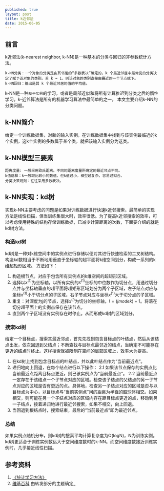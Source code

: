 ```yaml
---
published: true
layout: post
title: k近邻法
date: 2015-06-05
---
```


## 前言
k近邻法(k-nearest neighbor, k-NN)是一种基本的分类与回归的非参数统计方法。
```
k-NN分类：一个对象的分类是由其邻居的“多数表决”确定的，k 个最近邻居中最常见的分类决定了赋予该对象的类别。若 k = 1，则该对象的类别直接由最近的一个节点赋予。
k-NN回归：输出是其 k 个最近邻居的值的平均值。
```
k-NN是一种`基于实例`的学习，或者是局部近似和将所有计算推迟到分类之后的惰性学习。k-近邻算法是所有的机器学习算法中最简单的之一。
本文主要介绍k-NN的分类问题。

<!-- more -->

## k-NN简介
给定一个训练数据集，对新的输入实例，在训练数据集中找到与该实例最临近的k个实例，这k个实例的多数属于某个类，就把该输入实例分为这类。

## k-NN模型三要素
```
距离度量: 一般采用欧氏距离。不同的距离度量所确定的最近邻点不同。
k值选择：k一般取比较小的数值。但k值过小，模型越复杂，容易过拟合。
分类决策规则：往往采用多数表决。
```

## k-NN实现：kd树
实现k-NN主要考虑的问题是如果对训练数据进行快速k近邻搜索。最简单的实现方法是线性扫描，但当训练集很大时，效率很低。为了提高k近邻搜索的效率，可以考虑使用特殊的结构存储训练数据，已减少计算距离的次数，下面要介绍的就是kd树方法。

### 构造kd树
kd树是一种对k维空间中的实例点进行存储以便对其进行快速检索的二叉树结构。构造kd数相当于不断地用垂直于坐标轴的超平面将k维空间划分，构成一系列的k维超矩形区域。
方法如下：
1. 构造根节点，对应于包含所有实例点的k维空间的超矩形区域。
2. 选择以$x^{(1)}$为坐标轴，以所有实例的$x^{(1)}$坐标的中位数作为切分点，用通过切分点并与坐标轴垂直的超平面将超矩形区域划分为两个子区域，左子结点对应与坐标$x^{(1)}$小于切分点的子区域，右子节点对应与坐标$x^{(1)}$大于切分点的子区域。
3. 重复：对深度为j的节点，选择$x^{(l)}$为切分的坐标轴，$l=(j mode k) + 1$。将落在切分超平面上的实例点保存在该节点。
4. 直到两个子区域没有实例存在时停止。从而形成kd树的区域划分。

### 搜索kd树
给定一个目标点，搜索其最近邻点，首先先找到包含目标点的叶结点，然后从该结点出发，依次回退到父结点；不断查找与目标点最邻近的结点，当确定不可能存在更近的结点时终止。这样搜索就被限制在空间的局部区域上，效率大为提高。
1. 在kd树上找到包含目标点的叶结点，并以此叶结点作为“当前最近点”。
2. 递归地向上回退，在每个结点进行以下操作：
2.1 如果该节点保存的实例点比当前最近点距离目标点更近，则已该实例点为“当前最近点”。
2.2 当前最近点一定存在于该结点一个子节点对应的区域。检查该子结点的父结点的另一子节点对应的区域是否有更近的点。具体地，检查另一子结点对应的区域是否与以目标点为中心，以目标点与“当前实例点”间的距离为半径的超球体相交。如果相交，则可能在另一个子结点对应的区域内存在距目标点更近的点，移动到另一子结点，接着递归地进行最近邻搜索，如果不相交，向上回退。
3. 当回退到根结点时，搜索结束，最后的“当前最近点”即为最近邻点。

### 总结
如果实例点随机分布，则kd树的搜索平均计算复杂度为O(logN)，N为训练实例。kd树更适合于训练实例数远大于空间维度数时的k-NN。而空间维度数接近训练实例时，几乎接近线性扫描。

## 参考资料
1. [《统计学习方法》](https://book.douban.com/subject/10590856/)
2. [维基百科](https://zh.wikipedia.org/wiki/%E6%9C%80%E8%BF%91%E9%84%B0%E5%B1%85%E6%B3%95)
由转发部分的主题确定_


    
